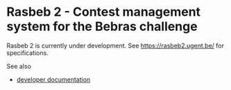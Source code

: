 Rasbeb 2 - Contest management system for the Bebras challenge
===

Rasbeb 2 is currently under development. See https://rasbeb2.ugent.be/ for specifications.

See also
* [developer documentation](docs/dev/Readme.md)

